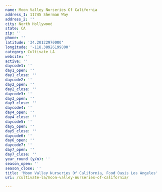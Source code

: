 ```yaml
---
name: Moon Valley Nurseries Of California
address_1: 11745 Sherman Way
address_2: ''
city: North Hollywood
state: CA
zip: ''
phone: ''
latitude: '34.20122970000'
longitude: '-118.38926199000'
category: Cultivate LA
website: ''
active: ''
daycode1: ''
day1_open: ''
day1_close: ''
daycode2: ''
day2_open: ''
day2_close: ''
daycode3: ''
day3_open: ''
day3_close: ''
daycode4: ''
day4_open: ''
day4_close: ''
daycode5: ''
day5_open: ''
day5_close: ''
daycode6: ''
day6_open: ''
daycode7: ''
day7_open: ''
day7_close: ''
year_round (y/n): ''
season_open: ''
season_close: ''
title: 'Moon Valley Nurseries Of California, Food Oasis Los Angeles'
uri: /cultivate-la/moon-valley-nurseries-of-california/

---
```

